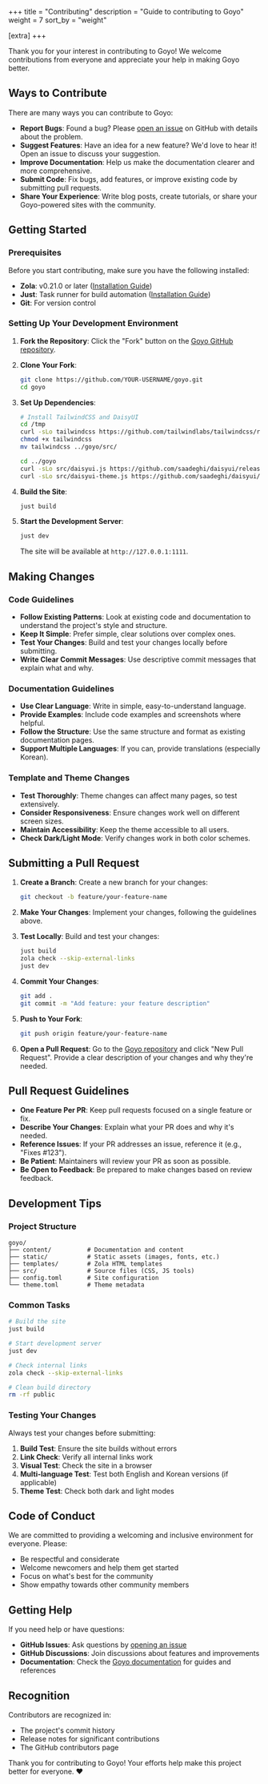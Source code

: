 +++
title = "Contributing"
description = "Guide to contributing to Goyo"
weight = 7
sort_by = "weight"

[extra]
+++

Thank you for your interest in contributing to Goyo! We welcome contributions from everyone and appreciate your help in making Goyo better.

## Ways to Contribute

There are many ways you can contribute to Goyo:

- **Report Bugs**: Found a bug? Please [open an issue](https://github.com/hahwul/goyo/issues/new) on GitHub with details about the problem.
- **Suggest Features**: Have an idea for a new feature? We'd love to hear it! Open an issue to discuss your suggestion.
- **Improve Documentation**: Help us make the documentation clearer and more comprehensive.
- **Submit Code**: Fix bugs, add features, or improve existing code by submitting pull requests.
- **Share Your Experience**: Write blog posts, create tutorials, or share your Goyo-powered sites with the community.

## Getting Started

### Prerequisites

Before you start contributing, make sure you have the following installed:

- **Zola**: v0.21.0 or later ([Installation Guide](https://www.getzola.org/documentation/getting-started/installation/))
- **Just**: Task runner for build automation ([Installation Guide](https://github.com/casey/just))
- **Git**: For version control

### Setting Up Your Development Environment

1. **Fork the Repository**: Click the "Fork" button on the [Goyo GitHub repository](https://github.com/hahwul/goyo).

2. **Clone Your Fork**:
   ```bash
   git clone https://github.com/YOUR-USERNAME/goyo.git
   cd goyo
   ```

3. **Set Up Dependencies**:
   ```bash
   # Install TailwindCSS and DaisyUI
   cd /tmp
   curl -sLo tailwindcss https://github.com/tailwindlabs/tailwindcss/releases/latest/download/tailwindcss-linux-x64
   chmod +x tailwindcss
   mv tailwindcss ../goyo/src/
   
   cd ../goyo
   curl -sLo src/daisyui.js https://github.com/saadeghi/daisyui/releases/latest/download/daisyui.js
   curl -sLo src/daisyui-theme.js https://github.com/saadeghi/daisyui/releases/latest/download/daisyui-theme.js
   ```

4. **Build the Site**:
   ```bash
   just build
   ```

5. **Start the Development Server**:
   ```bash
   just dev
   ```
   
   The site will be available at `http://127.0.0.1:1111`.

## Making Changes

### Code Guidelines

- **Follow Existing Patterns**: Look at existing code and documentation to understand the project's style and structure.
- **Keep It Simple**: Prefer simple, clear solutions over complex ones.
- **Test Your Changes**: Build and test your changes locally before submitting.
- **Write Clear Commit Messages**: Use descriptive commit messages that explain what and why.

### Documentation Guidelines

- **Use Clear Language**: Write in simple, easy-to-understand language.
- **Provide Examples**: Include code examples and screenshots where helpful.
- **Follow the Structure**: Use the same structure and format as existing documentation pages.
- **Support Multiple Languages**: If you can, provide translations (especially Korean).

### Template and Theme Changes

- **Test Thoroughly**: Theme changes can affect many pages, so test extensively.
- **Consider Responsiveness**: Ensure changes work well on different screen sizes.
- **Maintain Accessibility**: Keep the theme accessible to all users.
- **Check Dark/Light Mode**: Verify changes work in both color schemes.

## Submitting a Pull Request

1. **Create a Branch**: Create a new branch for your changes:
   ```bash
   git checkout -b feature/your-feature-name
   ```

2. **Make Your Changes**: Implement your changes, following the guidelines above.

3. **Test Locally**: Build and test your changes:
   ```bash
   just build
   zola check --skip-external-links
   just dev
   ```

4. **Commit Your Changes**:
   ```bash
   git add .
   git commit -m "Add feature: your feature description"
   ```

5. **Push to Your Fork**:
   ```bash
   git push origin feature/your-feature-name
   ```

6. **Open a Pull Request**: Go to the [Goyo repository](https://github.com/hahwul/goyo) and click "New Pull Request". Provide a clear description of your changes and why they're needed.

## Pull Request Guidelines

- **One Feature Per PR**: Keep pull requests focused on a single feature or fix.
- **Describe Your Changes**: Explain what your PR does and why it's needed.
- **Reference Issues**: If your PR addresses an issue, reference it (e.g., "Fixes #123").
- **Be Patient**: Maintainers will review your PR as soon as possible.
- **Be Open to Feedback**: Be prepared to make changes based on review feedback.

## Development Tips

### Project Structure

```
goyo/
├── content/          # Documentation and content
├── static/           # Static assets (images, fonts, etc.)
├── templates/        # Zola HTML templates
├── src/              # Source files (CSS, JS tools)
├── config.toml       # Site configuration
└── theme.toml        # Theme metadata
```

### Common Tasks

```bash
# Build the site
just build

# Start development server
just dev

# Check internal links
zola check --skip-external-links

# Clean build directory
rm -rf public
```

### Testing Your Changes

Always test your changes before submitting:

1. **Build Test**: Ensure the site builds without errors
2. **Link Check**: Verify all internal links work
3. **Visual Test**: Check the site in a browser
4. **Multi-language Test**: Test both English and Korean versions (if applicable)
5. **Theme Test**: Check both dark and light modes

## Code of Conduct

We are committed to providing a welcoming and inclusive environment for everyone. Please:

- Be respectful and considerate
- Welcome newcomers and help them get started
- Focus on what's best for the community
- Show empathy towards other community members

## Getting Help

If you need help or have questions:

- **GitHub Issues**: Ask questions by [opening an issue](https://github.com/hahwul/goyo/issues)
- **GitHub Discussions**: Join discussions about features and improvements
- **Documentation**: Check the [Goyo documentation](https://goyo.hahwul.com) for guides and references

## Recognition

Contributors are recognized in:

- The project's commit history
- Release notes for significant contributions
- The GitHub contributors page

Thank you for contributing to Goyo! Your efforts help make this project better for everyone. ❤️
